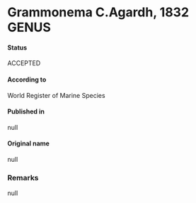 Grammonema C.Agardh, 1832 GENUS
=======

#### Status
ACCEPTED

#### According to
World Register of Marine Species

#### Published in
null

#### Original name
null

### Remarks
null